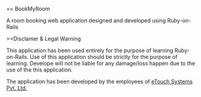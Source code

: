 == BookMyRoom

A room booking web application designed and developed using Ruby-on-Rails

==Disclamer & Legal Warning

This application has been used entirely for the purpose of learning Ruby-on-Rails.
Use of this application should be strictly for the purpose of learning.
Develope will not be liable for any damage/loss happen due to the use of the this application.

The application has been developed by the employees of <a href="http://wwww.etouchsystems.net">eTouch Systems Pvt. Ltd.</a>

